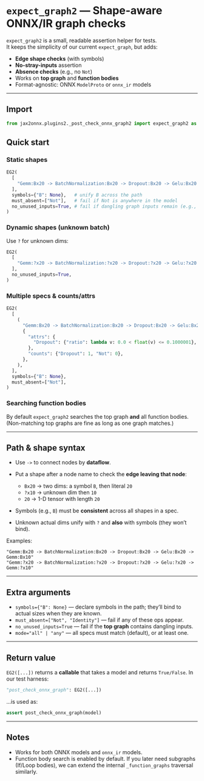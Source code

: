 # `expect_graph2` — Shape-aware ONNX/IR graph checks

`expect_graph2` is a small, readable assertion helper for tests.  
It keeps the simplicity of our current `expect_graph`, but adds:

- **Edge shape checks** (with symbols)
- **No-stray-inputs** assertion
- **Absence checks** (e.g., no `Not`)
- Works on **top graph** and **function bodies**
- Format-agnostic: ONNX `ModelProto` or `onnx_ir` models

---

## Import

```python
from jax2onnx.plugins2._post_check_onnx_graph2 import expect_graph2 as EG2
````

## Quick start

### Static shapes

```python
EG2(
  [
    "Gemm:Bx20 -> BatchNormalization:Bx20 -> Dropout:Bx20 -> Gelu:Bx20 -> Gemm:Bx10",
  ],
  symbols={"B": None},   # unify B across the path
  must_absent=["Not"],   # fail if Not is anywhere in the model
  no_unused_inputs=True, # fail if dangling graph inputs remain (e.g., 'deterministic')
)
```

### Dynamic shapes (unknown batch)

Use `?` for unknown dims:

```python
EG2(
  [
    "Gemm:?x20 -> BatchNormalization:?x20 -> Dropout:?x20 -> Gelu:?x20 -> Gemm:?x10",
  ],
  no_unused_inputs=True,
)
```

### Multiple specs & counts/attrs

```python
EG2(
  [
    (
      "Gemm:Bx20 -> BatchNormalization:Bx20 -> Dropout:Bx20 -> Gelu:Bx20 -> Gemm:Bx10",
      {
        "attrs": {
          "Dropout": {"ratio": lambda v: 0.0 < float(v) <= 0.1000001},
        },
        "counts": {"Dropout": 1, "Not": 0},
      },
    ),
  ],
  symbols={"B": None},
  must_absent=["Not"],
)
```

### Searching function bodies

By default `expect_graph2` searches the top graph **and** all function bodies.
(Non-matching top graphs are fine as long as one graph matches.)

---

## Path & shape syntax

* Use `->` to connect nodes by **dataflow**.
* Put a shape after a node name to check the **edge leaving that node**:

  * `Bx20` → two dims: a symbol `B`, then literal `20`
  * `?x10` → unknown dim then `10`
  * `20`   → 1-D tensor with length `20`
* Symbols (e.g., `B`) must be **consistent** across all shapes in a spec.
* Unknown actual dims unify with `?` and **also** with symbols (they won’t bind).

Examples:

```
"Gemm:Bx20 -> BatchNormalization:Bx20 -> Dropout:Bx20 -> Gelu:Bx20 -> Gemm:Bx10"
"Gemm:?x20 -> BatchNormalization:?x20 -> Dropout:?x20 -> Gelu:?x20 -> Gemm:?x10"
```

---

## Extra arguments

* `symbols={"B": None}` — declare symbols in the path; they’ll bind to actual sizes when they are known.
* `must_absent=["Not", "Identity"]` — fail if any of these ops appear.
* `no_unused_inputs=True` — fail if the **top graph** contains dangling inputs.
* `mode="all" | "any"` — all specs must match (default), or at least one.

---

## Return value

`EG2([...])` returns a **callable** that takes a model and returns `True/False`.
In our test harness:

```python
"post_check_onnx_graph": EG2([...])
```

…is used as:

```python
assert post_check_onnx_graph(model)
```

---

## Notes

* Works for both ONNX models and `onnx_ir` models.
* Function body search is enabled by default. If you later need subgraphs (If/Loop bodies),
  we can extend the internal `_function_graphs` traversal similarly.
